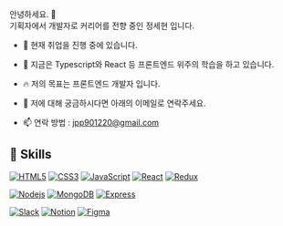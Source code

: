 안녕하세요. 👋 <br>
기획자에서 개발자로 커리어를 전향 중인 정세현 입니다. <br>

- 🔭 현재 취업을 진행 중에 있습니다.

- 🌱 지금은 Typescript와 React 등 프론트엔드 위주의 학습을 하고 있습니다.

- 🔥 저의 목표는 프론트엔드 개발자 입니다.

- 💬 저에 대해 궁금하시다면 아래의 이메일로 연락주세요.

- 📫 연락 방법 : jpp901220@gmail.com


## 🧤 Skills

[![HTML5](https://img.shields.io/badge/HTML5-E34F26?style=flat-square&logo=HTML5&logoColor=white)](https://dev.w3.org/html5/spec-LC/)
[![CSS3](https://img.shields.io/badge/CSS3-1572b6?style=flat-square&logo=CSS3&logoColor=white)](https://www.w3.org/Style/CSS/Overview.en.html)
[![JavaScript](https://img.shields.io/badge/JavaScript-F7DF1E?style=flat-square&logo=JavaScript&logoColor=white)](https://www.ecma-international.org/publications-and-standards/standards/ecma-262/)
[![React](https://img.shields.io/badge/React-61DAFB?style=flat-square&logo=React&logoColor=white)](https://ko.reactjs.org/)
[![Redux](https://img.shields.io/badge/Redux-764ABC?style=flat-square&logo=Redux&logoColor=white)](https://ko.redux.js.org/)

[![Nodejs](https://img.shields.io/badge/Node.js-339933?style=flat-square&logo=Node.js&logoColor=white)](https://nodejs.org/ko/)
[![MongoDB](https://img.shields.io/badge/MongoDB-47A248?style=flat-square&logo=MongoDB&logoColor=white)](https://www.mongodb.com/)
[![Express](https://img.shields.io/badge/Express-000000?style=flat-square&logo=Express&logoColor=white)](https://expressjs.com/ko/)

[![Slack](https://img.shields.io/badge/Slack-4A154B?style=flat-square&logo=Slack&logoColor=white)](https://slack.com/intl/ko-kr/)
[![Notion](https://img.shields.io/badge/Notion-000000?style=flat-square&logo=Notion&logoColor=white)]([https://slack.com/intl/ko-kr/](https://www.notion.so/))
[![Figma](https://img.shields.io/badge/Figma-F24E1E?style=flat-square&logo=Figma&logoColor=white)]([https://slack.com/intl/ko-kr/](https://www.figma.com/))
